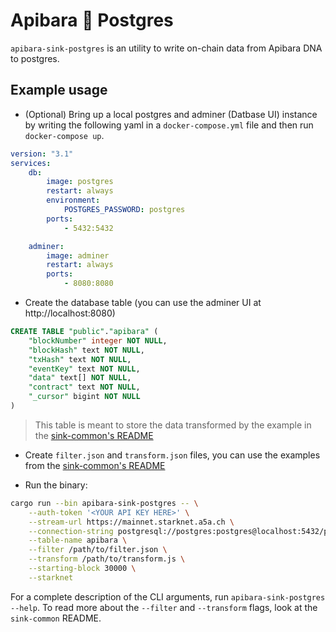 # Apibara 🤝 Postgres

`apibara-sink-postgres` is an utility to write on-chain data from Apibara DNA to postgres.

## Example usage

- (Optional) Bring up a local postgres and adminer (Datbase UI) instance by writing the following yaml in a `docker-compose.yml` file and then run `docker-compose up`.

```yml
version: "3.1"
services:
    db:
        image: postgres
        restart: always
        environment:
            POSTGRES_PASSWORD: postgres
        ports:
            - 5432:5432

    adminer:
        image: adminer
        restart: always
        ports:
            - 8080:8080
```

- Create the database table (you can use the adminer UI at http://localhost:8080)

```sql
CREATE TABLE "public"."apibara" (
    "blockNumber" integer NOT NULL,
    "blockHash" text NOT NULL,
    "txHash" text NOT NULL,
    "eventKey" text NOT NULL,
    "data" text[] NOT NULL,
    "contract" text NOT NULL,
    "_cursor" bigint NOT NULL
)
```

> This table is meant to store the data transformed by the example in the [sink-common's README](../sink-common/README.md#transform)

- Create `filter.json` and `transform.json` files, you can use the examples from the [sink-common's README](../sink-common/README.md#filter)

- Run the binary:

```bash
cargo run --bin apibara-sink-postgres -- \
    --auth-token '<YOUR API KEY HERE>' \
    --stream-url https://mainnet.starknet.a5a.ch \
    --connection-string postgresql://postgres:postgres@localhost:5432/postgres \
    --table-name apibara \
    --filter /path/to/filter.json \
    --transform /path/to/transform.js \
    --starting-block 30000 \
    --starknet
```

For a complete description of the CLI arguments, run `apibara-sink-postgres --help`.
To read more about the `--filter` and `--transform` flags, look at the
`sink-common` README.
